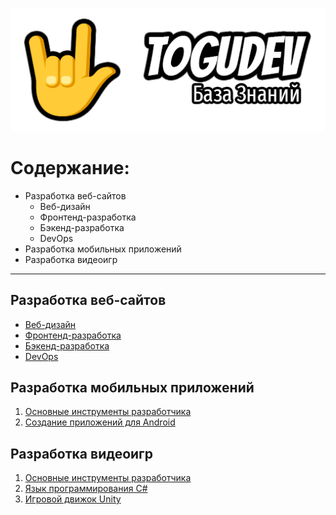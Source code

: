 <p align="center">
  <img src="/static/images/edu.togudev.ru.png" alt="База Знаний TOGUDEV" />
</p>

# Содержание:

* Разработка веб-сайтов
  * Веб-дизайн
  * Фронтенд-разработка
  * Бэкенд-разработка
  * DevOps
* Разработка мобильных приложений
* Разработка видеоигр

<hr/>

## Разработка веб-сайтов

* [Веб-дизайн](web/design.md)
* [Фронтенд-разработка](web/frontend.md)
* [Бэкенд-разработка](web/backend.md)
* [DevOps](web/devops.md)

## Разработка мобильных приложений

1.  [Основные инструменты разработчика](/base.md)
2.  [Создание приложений для Android](mobile/android.md)

## Разработка видеоигр

1.  [Основные инструменты разработчика](/base.md)
2.  [Язык программирования C#](web/csharp/index.md)
3.  [Игровой движок Unity](gamedev/unity.md)
